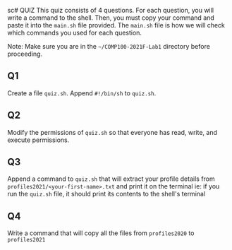 sc# QUIZ
This quiz consists of 4 questions. For each question, you will write a command to the shell. Then, you must copy your command and paste it into the `main.sh` file provided. The `main.sh` file is how we will check which commands you used for each question.

Note: Make sure you are in the `~/COMP100-2021F-Lab1` directory before proceeding.

## Q1
Create a file `quiz.sh`. Append `#!/bin/sh` to `quiz.sh`.

## Q2
Modify the permissions of `quiz.sh` so that everyone has read, write, and execute permissions.

## Q3
Append a command to `quiz.sh` that will extract your profile details from `profiles2021/<your-first-name>.txt` and print it on the terminal ie: if you run the `quiz.sh` file, it should print its contents to the shell's terminal

## Q4
Write a command that will copy all the files from `profiles2020` to `profiles2021`
